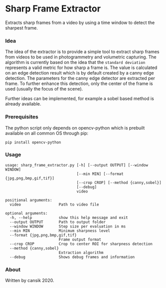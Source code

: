 # Sharp Frame Extractor
Extracts sharp frames from a video by using a time window to detect the sharpest frame.

### Idea
The idea of the extractor is to provide a simple tool to extract sharp frames from videos to be used in photogrammetry and volumetric capturing.
The algorithm is currently based on the idea that the `standard deviation` represents a valid metric for how sharp a frame is. The value is calculated on an edge detection result which is by default created by a canny edge detection. The parameters for the canny edge detector are extracted per frame. To further enhance this detection, only the center of the frame is used (usually the focus of the scene).

Further ideas can be implemented, for example a sobel based method is already available.

### Prerequisites
The python script only depends on opencv-python which is prebuilt available on all common OS through pip:

```
pip install opencv-python
```
    
### Usage

```
usage: sharp_frame_extractor.py [-h] [--output OUTPUT] [--window WINDOW]
                                [--min MIN] [--format {jpg,png,bmp,gif,tif}]
                                [--crop CROP] [--method {canny,sobel}]
                                [--debug]
                                video

positional arguments:
  video                 Path to video file

optional arguments:
  -h, --help            show this help message and exit
  --output OUTPUT       Path to output folder
  --window WINDOW       Step size per evaluation in ms
  --min MIN             Minimum sharpness level
  --format {jpg,png,bmp,gif,tif}
                        Frame output format
  --crop CROP           Crop to center ROI for sharpness detection
  --method {canny,sobel}
                        Extraction algorithm
  --debug               Shows debug frames and information
```

### About
Written by cansik 2020.
